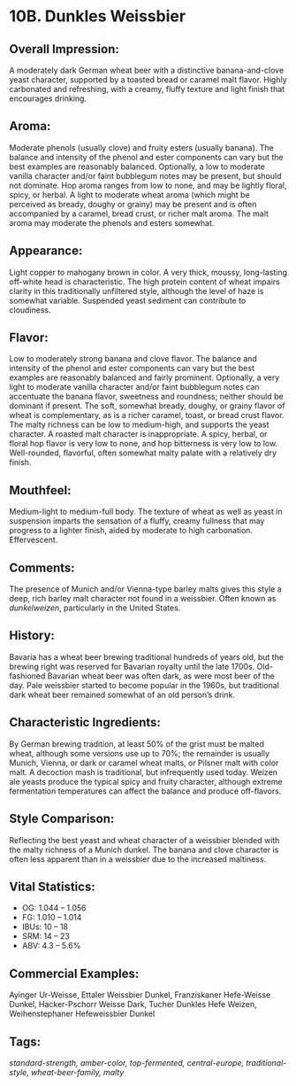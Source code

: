 # 10B. Dunkles Weissbier

## Overall Impression: 

A moderately dark German wheat beer with a distinctive banana-and-clove yeast character, supported by a toasted bread or caramel malt flavor. Highly carbonated and refreshing, with a creamy, fluffy texture and light finish that encourages drinking.

## Aroma: 

Moderate phenols (usually clove) and fruity esters (usually banana). The balance and intensity of the phenol and ester components can vary but the best examples are reasonably balanced. Optionally, a low to moderate vanilla character and/or faint bubblegum notes may be present, but should not dominate. Hop aroma ranges from low to none, and may be lightly floral, spicy, or herbal. A light to moderate wheat aroma (which might be perceived as bready, doughy or grainy) may be present and is often accompanied by a caramel, bread crust, or richer malt aroma. The malt aroma may moderate the phenols and esters somewhat.

## Appearance: 

Light copper to mahogany brown in color. A very thick, moussy, long-lasting off-white head is characteristic. The high protein content of wheat impairs clarity in this traditionally unfiltered style, although the level of haze is somewhat variable. Suspended yeast sediment can contribute to cloudiness.

## Flavor: 

Low to moderately strong banana and clove flavor. The balance and intensity of the phenol and ester components can vary but the best examples are reasonably balanced and fairly prominent. Optionally, a very light to moderate vanilla character and/or faint bubblegum notes can accentuate the banana flavor, sweetness and roundness; neither should be dominant if present. The soft, somewhat bready, doughy, or grainy flavor of wheat is complementary, as is a richer caramel, toast, or bread crust flavor. The malty richness can be low to medium-high, and supports the yeast character. A roasted malt character is inappropriate. A spicy, herbal, or floral hop flavor is very low to none, and hop bitterness is very low to low. Well-rounded, flavorful, often somewhat malty palate with a relatively dry finish.

## Mouthfeel: 

Medium-light to medium-full body. The texture of wheat as well as yeast in suspension imparts the sensation of a fluffy, creamy fullness that may progress to a lighter finish, aided by moderate to high carbonation. Effervescent. 

## Comments: 

The presence of Munich and/or Vienna-type barley malts gives this style a deep, rich barley malt character not found in a weissbier. Often known as _dunkelweizen_, particularly in the United States.

## History: 

Bavaria has a wheat beer brewing traditional hundreds of years old, but the brewing right was reserved for Bavarian royalty until the late 1700s. Old-fashioned Bavarian wheat beer was often dark, as were most beer of the day. Pale weissbier started to become popular in the 1960s, but traditional dark wheat beer remained somewhat of an old person’s drink.

## Characteristic Ingredients: 

By German brewing tradition, at least 50% of the grist must be malted wheat, although some versions use up to 70%; the remainder is usually Munich, Vienna, or dark or caramel wheat malts, or Pilsner malt with color malt. A decoction mash is traditional, but infrequently used today. Weizen ale yeasts produce the typical spicy and fruity character, although extreme fermentation temperatures can affect the balance and produce off-flavors. 

## Style Comparison: 

Reflecting the best yeast and wheat character of a weissbier blended with the malty richness of a Munich dunkel. The banana and clove character is often less apparent than in a weissbier due to the increased maltiness.

## Vital Statistics:	

- OG:	1.044 – 1.056
- FG:	1.010 – 1.014
- IBUs:	10 – 18	
- SRM:	14 – 23	
- ABV:	4.3 – 5.6%

## Commercial Examples: 

Ayinger Ur-Weisse, Ettaler Weissbier Dunkel, Franziskaner Hefe-Weisse Dunkel, Hacker-Pschorr Weisse Dark, Tucher Dunkles Hefe Weizen, Weihenstephaner Hefeweissbier Dunkel

## Tags: 

_standard-strength, amber-color, top-fermented, central-europe, traditional-style, wheat-beer-family, malty_
